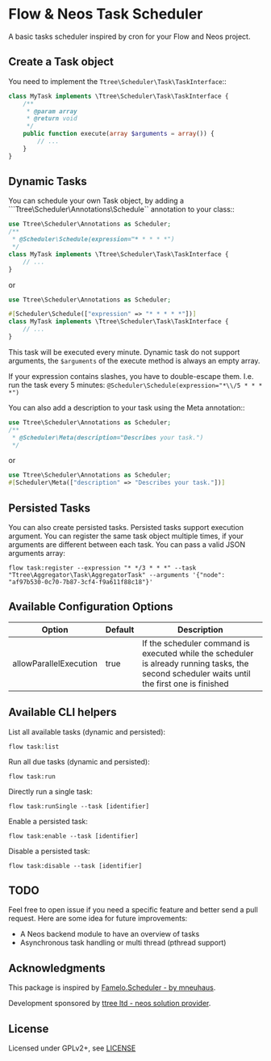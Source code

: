 Flow & Neos Task Scheduler
==========================

A basic tasks scheduler inspired by cron for your Flow and Neos project.

Create a Task object
--------------------

You need to implement the ``Ttree\Scheduler\Task\TaskInterface``::

```php
class MyTask implements \Ttree\Scheduler\Task\TaskInterface {
	/**
	 * @param array
	 * @return void
	 */
	public function execute(array $arguments = array()) {
		// ...
	}
}
```

Dynamic Tasks
-------------

You can schedule your own Task object, by adding a ```Ttree\Scheduler\Annotations\Schedule`` annotation to your class::

```php
use Ttree\Scheduler\Annotations as Scheduler;
/**
 * @Scheduler\Schedule(expression="* * * * *")
 */
class MyTask implements \Ttree\Scheduler\Task\TaskInterface {
	// ...
}
```

or

```php
use Ttree\Scheduler\Annotations as Scheduler;

#[Scheduler\Schedule(["expression" => "* * * * *"])]
class MyTask implements \Ttree\Scheduler\Task\TaskInterface {
	// ...
}
```

This task will be executed every minute. Dynamic task do not support arguments, the ``$arguments`` of the execute method
is always an empty array.

If your expression contains slashes, you have to double-escape them. I.e. run the task every 5 minutes: `@Scheduler\Schedule(expression="*\\/5 * * * *")`

You can also add a description to your task using the Meta annotation::

```php
use Ttree\Scheduler\Annotations as Scheduler;
/**
 * @Scheduler\Meta(description="Describes your task.")
 */
```

or

```php
use Ttree\Scheduler\Annotations as Scheduler;
#[Scheduler\Meta(["description" => "Describes your task."])]
```

Persisted Tasks
---------------

You can also create persisted tasks. Persisted tasks support execution argument. You can register the same task object
multiple times, if your arguments are different between each task. You can pass a valid JSON arguments array:

    flow task:register --expression "* */3 * * *" --task "Ttree\Aggregator\Task\AggregatorTask" --arguments '{"node": "af97b530-0c70-7b87-3cf4-f9a611f88c18"}'

Available Configuration Options
-------------------------------

| Option                 | Default | Description                                                                                                                                   |
|------------------------|---------|-----------------------------------------------------------------------------------------------------------------------------------------------|
| allowParallelExecution | true    | If the scheduler command is executed while the scheduler is already running tasks, the second scheduler waits until the first one is finished |


Available CLI helpers
---------------------

List all available tasks (dynamic and persisted):

    flow task:list

Run all due tasks (dynamic and persisted):

	flow task:run

Directly run a single task:

	flow task:runSingle --task [identifier]

Enable a persisted task:

	flow task:enable --task [identifier]

Disable a persisted task:

	flow task:disable --task [identifier]

TODO
----

Feel free to open issue if you need a specific feature and better send a pull request. Here are some idea for future
improvements:

* A Neos backend module to have an overview of tasks
* Asynchronous task handling or multi thread (pthread support)

Acknowledgments
---------------

This package is inspired by [Famelo.Scheduler - by mneuhaus](https://github.com/mneuhaus/Famelo.Scheduler/).

Development sponsored by [ttree ltd - neos solution provider](http://ttree.ch).

License
-------

Licensed under GPLv2+, see [LICENSE](LICENSE)